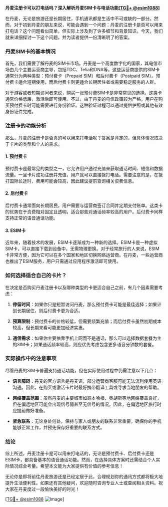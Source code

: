 **丹麦注册卡可以打电话吗？深入解析丹麦SIM卡与电话功能[[TG💪+ @esim1088](https://t.me/s/esim1088)]**

在丹麦，无论是旅游还是长期居住，手机通讯都是生活中不可或缺的一部分。然而，对于初到丹麦的朋友来说，可能会遇到一个问题：丹麦的注册卡是否可以用来打电话？这个问题看似简单，但实际上涉及到了许多细节和背景知识。今天，我们就来详细探讨一下这个问题，并为读者提供一份清晰明了的答案。

### 丹麦SIM卡的基本情况

首先，我们需要了解丹麦的SIM卡市场。丹麦是一个高度数字化的国家，其电信市场由几个主要运营商主导，包括TDC、Telia和DNA等。这些运营商提供的SIM卡通常分为两种类型：预付费卡（Prepaid SIM）和后付费卡（Postpaid SIM）。预付费卡适合短期使用，而后付费卡则更适合长期居住者或需要稳定服务的人群。

对于游客或者短期访问者来说，购买一张预付费SIM卡是非常常见的选择。这类卡通常价格低廉，激活后即可使用。不过，由于丹麦的电信政策较为严格，用户在购买预付费卡时可能需要进行身份验证。这种验证过程可以通过提供护照或其他有效身份证件完成。

### 注册卡的功能分析

那么，丹麦的注册卡是否真的可以用来打电话呢？答案是肯定的，但具体情况取决于卡片的类型和个人的需求。

#### 1. 预付费卡
预付费卡是最常见的类型之一，它允许用户通过充值来获取通话时间、短信和数据流量。一旦卡片成功注册并充值，用户就可以直接拨打电话。需要注意的是，在拨打国际长途时，费用可能会较高，因此建议提前查询相关资费信息。

#### 2. 后付费卡
后付费卡通常面向长期居民，用户需要与运营商签订合同并定期支付账单。这类卡的优势在于资费相对固定且透明，适合那些对通话频率较高的用户。后付费卡同样支持正常的语音通话功能。

#### 3. ESIM卡
近年来，随着技术的发展，ESIM卡逐渐成为一种新的选择。ESIM卡是一种虚拟SIM卡，可以直接下载到设备中，无需物理更换。对于经常旅行的人来说，ESIM卡非常方便，因为它可以在多个国家和地区切换网络运营商。在丹麦，一些运营商也推出了ESIM服务，用户只需通过应用程序激活即可使用。

### 如何选择适合自己的卡片？

在决定是否购买丹麦注册卡以及哪种类型的卡更适合自己之前，有几个因素需要考虑：

1. **停留时间**：如果你只是短暂访问丹麦，那么预付费卡可能是最佳选择；如果计划长期居住，则后付费卡更为合适。
   
2. **预算限制**：预付费卡的价格较低，但需要频繁充值；而后付费卡虽然初期成本较高，但长期来看可能更加经济实惠。

3. **通信需求**：如果你主要依靠手机上网而不是通话，那么可以选择数据套餐为主的SIM卡；如果通话频率较高，则应优先考虑包含更多语音分钟数的套餐。

### 实际操作中的注意事项

尽管丹麦的SIM卡普遍支持通话功能，但在实际使用过程中仍需注意以下几点：

- **语言障碍**：丹麦的官方语言是丹麦语，部分运营商客服可能无法流利使用英语沟通。因此，在购买或激活卡片时最好携带翻译工具或寻求当地朋友的帮助。
  
- **网络覆盖范围**：虽然丹麦的主要城市如哥本哈根、奥胡斯等地网络覆盖良好，但在偏远地区可能会出现信号弱甚至无信号的情况。因此，在偏远地区旅行时应提前做好准备。

- **紧急联系**：无论身处何处，保持与家人或朋友的联系非常重要。确保你的手机能够正常工作，并预先保存好重要的联系方式。

### 结论

综上所述，丹麦注册卡是可以用来打电话的，无论是预付费卡、后付费卡还是ESIM卡，都具备基本的语音通话功能。然而，在选择具体方案时还需结合个人实际情况综合考量。希望本文能为大家提供有价值的参考信息！

无论你是即将前往丹麦旅游还是已经定居于此，合理规划你的通讯方式都将极大地提升生活便利性。如果还有其他疑问，欢迎随时咨询专业人士或查阅相关资料。祝大家在丹麦度过一段愉快美好的时光！

[[TG💪+ @esim1088](https://t.me/s/esim1088) ![Image](https://i.postimg.cc/4NQfJmqS/Snipaste-2025-05-13-00-14-12.png)]